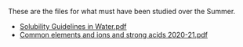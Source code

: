 These are the files for what must have been studied over the Summer.
- [Solubility Guidelines in Water.pdf](https://github.com/Busaba-Nicholas/Main/files/7325673/Solubility.Guidelines.in.Water.pdf)
- [Common elements and ions and strong acids 2020-21.pdf](https://github.com/Busaba-Nicholas/Main/files/7325674/Common.elements.and.ions.and.strong.acids.2020-21.pdf)
